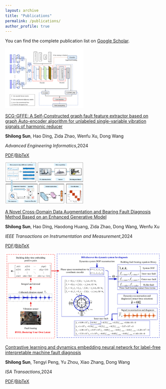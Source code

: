 ```yaml
---
layout: archive
title: "Publications"
permalink: /publications/
author_profile: true
---
```


You can find the complete publication list on [Google Scholar](https://scholar.google.com/citations?hl=en&user=0N3EANQAAAAJ).


<!--  -->
<div class='paper-box'><div class='paper-box-image'><div><div class="badge"><img src='images/AEI.png' alt="sym" width="50%"></div></div>
<div class='paper-box-text' markdown="1">

[SCG-GFFE: A Self-Constructed graph fault feature extractor based on graph Auto-encoder algorithm for unlabeled single-variable vibration signals of harmonic reducer](https://www.sciencedirect.com/science/article/abs/pii/S1474034624002271)

**Shilong Sun**, Hao Ding, Zida Zhao, Wenfu Xu, Dong Wang

*Advanced Engineering Informatics*,2024

[PDF](/files/paper202403.pdf)/[BibTeX](/files/paper202403.bib)
</div>
</div>

<!--  -->
<div class='paper-box'><div class='paper-box-image'><div><div class="badge"><img src='images/TIM3.png' alt="sym" width="50%"></div></div>
<div class='paper-box-text' markdown="1">

[A Novel Cross-Domain Data Augmentation and Bearing Fault Diagnosis Method Based on an Enhanced Generative Model](https://ieeexplore.ieee.org/abstract/document/10504387)

**Shilong Sun**, Hao Ding, Haodong Huang, Zida Zhao, Dong Wang, Wenfu Xu


*IEEE Transactions on Instrumentation and Measurement*,2024

[PDF](/files/paper202402.pdf)/[BibTeX](/files/paper202402.bib)
</div>
</div>

<!--  -->
<div class='paper-box'><div class='paper-box-image'><div><div class="badge"><img src='images/isa.png' alt="sym" width="%"></div></div>
<div class='paper-box-text' markdown="1">

[Contrastive learning and dynamics embedding neural network for label-free interpretable machine fault diagnosis](https://www.sciencedirect.com/science/article/pii/S0019057823005128)

**Shilong Sun**, Tengyi Peng, Yu Zhou, Xiao Zhang, Dong Wang

*ISA Transactions*,2024

[PDF](/files/paper202401.pdf)/[BibTeX](/files/paper202401.bib)
</div>
</div>



